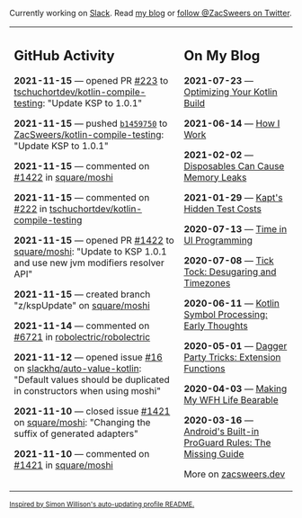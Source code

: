 Currently working on [Slack](https://slack.com/). Read [my blog](https://zacsweers.dev/) or [follow @ZacSweers on Twitter](https://twitter.com/ZacSweers).

<table><tr><td valign="top" width="60%">

## GitHub Activity
<!-- githubActivity starts -->
**2021-11-15** — opened PR [#223](https://api.github.com/repos/tschuchortdev/kotlin-compile-testing/pulls/223) to [tschuchortdev/kotlin-compile-testing](https://api.github.com/repos/tschuchortdev/kotlin-compile-testing): "Update KSP to 1.0.1"

**2021-11-15** — pushed [`b1459750`](https://github.com/ZacSweers/kotlin-compile-testing/commit/b14597501572d9b0d634194a33567505b0971148) to [ZacSweers/kotlin-compile-testing](https://api.github.com/repos/ZacSweers/kotlin-compile-testing): "Update KSP to 1.0.1"

**2021-11-15** — commented on [#1422](https://github.com/square/moshi/pull/1422#issuecomment-968568497) in [square/moshi](https://api.github.com/repos/square/moshi)

**2021-11-15** — commented on [#222](https://github.com/tschuchortdev/kotlin-compile-testing/issues/222#issuecomment-968567721) in [tschuchortdev/kotlin-compile-testing](https://api.github.com/repos/tschuchortdev/kotlin-compile-testing)

**2021-11-15** — opened PR [#1422](https://api.github.com/repos/square/moshi/pulls/1422) to [square/moshi](https://api.github.com/repos/square/moshi): "Update to KSP 1.0.1 and use new jvm modifiers resolver API"

**2021-11-15** — created branch "z/kspUpdate" on [square/moshi](https://api.github.com/repos/square/moshi)

**2021-11-14** — commented on [#6721](https://github.com/robolectric/robolectric/issues/6721#issuecomment-968505793) in [robolectric/robolectric](https://api.github.com/repos/robolectric/robolectric)

**2021-11-12** — opened issue [#16](https://api.github.com/repos/slackhq/auto-value-kotlin/issues/16) on [slackhq/auto-value-kotlin](https://api.github.com/repos/slackhq/auto-value-kotlin): "Default values should be duplicated in constructors when using moshi"

**2021-11-10** — closed issue [#1421](https://api.github.com/repos/square/moshi/issues/1421) on [square/moshi](https://api.github.com/repos/square/moshi): "Changing the suffix of generated adapters"

**2021-11-10** — commented on [#1421](https://github.com/square/moshi/issues/1421#issuecomment-965741674) in [square/moshi](https://api.github.com/repos/square/moshi)
<!-- githubActivity ends -->
</td><td valign="top" width="40%">

## On My Blog
<!-- blog starts -->
**2021-07-23** — [Optimizing Your Kotlin Build](https://www.zacsweers.dev/optimizing-your-kotlin-build/)

**2021-06-14** — [How I Work](https://www.zacsweers.dev/how-i-work/)

**2021-02-02** — [Disposables Can Cause Memory Leaks](https://www.zacsweers.dev/disposables-can-cause-memory-leaks/)

**2021-01-29** — [Kapt's Hidden Test Costs](https://www.zacsweers.dev/kapts-hidden-test-costs/)

**2020-07-13** — [Time in UI Programming](https://www.zacsweers.dev/time-in-ui/)

**2020-07-08** — [Tick Tock: Desugaring and Timezones](https://www.zacsweers.dev/ticktock-desugaring-timezones/)

**2020-06-11** — [Kotlin Symbol Processing: Early Thoughts](https://www.zacsweers.dev/kotlin-symbol-processor-early-thoughts/)

**2020-05-01** — [Dagger Party Tricks: Extension Functions](https://www.zacsweers.dev/dagger-party-tricks-extension-functions/)

**2020-04-03** — [Making My WFH Life Bearable](https://www.zacsweers.dev/making-wfh-life-bearable/)

**2020-03-16** — [Android's Built-in ProGuard Rules: The Missing Guide](https://www.zacsweers.dev/android-proguard-rules/)
<!-- blog ends -->
More on [zacsweers.dev](https://zacsweers.dev/)
</td></tr></table>

<sub><a href="https://simonwillison.net/2020/Jul/10/self-updating-profile-readme/">Inspired by Simon Willison's auto-updating profile README.</a></sub>